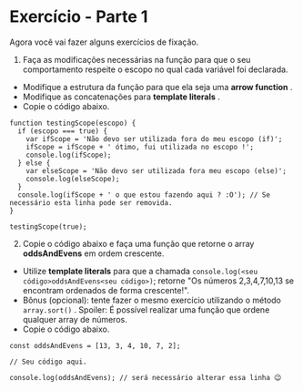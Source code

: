 # Exercício - Parte 1

Agora você vai fazer alguns exercícios de fixação.

1. Faça as modificações necessárias na função para que o seu comportamento respeite o escopo no qual cada variável foi declarada.
* Modifique a estrutura da função para que ela seja uma **arrow function** .
* Modifique as concatenações para **template literals** .
* Copie o código abaixo.
```
function testingScope(escopo) {
  if (escopo === true) {
    var ifScope = 'Não devo ser utilizada fora do meu escopo (if)';
    ifScope = ifScope + ' ótimo, fui utilizada no escopo !';
    console.log(ifScope);
  } else {
    var elseScope = 'Não devo ser utilizada fora meu escopo (else)';
    console.log(elseScope);
  }
  console.log(ifScope + ' o que estou fazendo aqui ? :O'); // Se necessário esta linha pode ser removida.
}

testingScope(true);
```
2. Copie o código abaixo e faça uma função que retorne o array **oddsAndEvens** em ordem crescente.
* Utilize **template literals** para que a chamada `console.log(<seu código>oddsAndEvens<seu código>)`; retorne "Os números 2,3,4,7,10,13 se encontram ordenados de forma crescente!".
* Bônus (opcional): tente fazer o mesmo exercício utilizando o método `array.sort()` . Spoiler: É possível realizar uma função que ordene qualquer array de números.
* Copie o código abaixo.
```
const oddsAndEvens = [13, 3, 4, 10, 7, 2];

// Seu código aqui.

console.log(oddsAndEvens); // será necessário alterar essa linha 😉
```